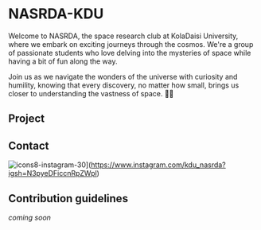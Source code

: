 # NASRDA-KDU

Welcome to NASRDA, the space research club at KolaDaisi University, where we embark on exciting journeys through the cosmos. We're a group of passionate students who love delving into the mysteries of space while having a bit of fun along the way.

Join us as we navigate the wonders of the universe with curiosity and humility, knowing that every discovery, no matter how small, brings us closer to understanding the vastness of space. 🌌🔭

## Project 

## Contact 

![icons8-instagram-30](https://github.com/NARSDA-KDU/.github/assets/127853216/344b8dd1-9158-4f30-91ee-8eef62dd7bec)](https://www.instagram.com/kdu_nasrda?igsh=N3pyeDFiccnRpZWpl)




## Contribution guidelines
*coming soon*




